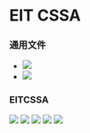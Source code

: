 # EIT CSSA 

### 通用文件
- <a href="https://drive.google.com/drive/folders/1JHx6ZpgWaVGaVDa5qZtWfpXtfvf-JszW?usp=share_link"><img src="https://img.shields.io/badge/-财务-#40AEF0?style=flat&logo="/></a>
- <a href="https://drive.google.com/drive/folders/1rJR6QLBK9XA9AcMnHak703iKLz4AO1Rd?usp=share_link"><img src="https://img.shields.io/badge/-组织和架构-#40AEF0?style=flat&logo="/></a>


### EITCSSA

<a href="https://github.com/Zhijie-He/EIT_CSSA/tree/EITCSSA/2020"><img src="https://img.shields.io/badge/-EITCSSA 2020-e2d810?style=flat&logo=Etsy&logoColor=white"/></a>
<a href="https://github.com/Zhijie-He/EIT_CSSA/tree/EITCSSA/2021"><img src="https://img.shields.io/badge/-EITCSSA 2021-d9138a?style=flat&logo=Etsy&logoColor=white"/></a>
<a href="https://github.com/Zhijie-He/EIT_CSSA/tree/EITCSSA/2022"><img src="https://img.shields.io/badge/-EITCSSA 2022-12a4d9?style=flat&logo=Etsy&logoColor=white"/></a>
<a href="https://github.com/Zhijie-He/EIT_CSSA/tree/EITCSSA/2023"><img src="https://img.shields.io/badge/-EITCSSA 2023-322e2f?style=flat&logo=Etsy&logoColor=white"/></a>
<a href="https://github.com/Zhijie-He/EIT_CSSA/tree/EITCSSA/2024"><img src="https://img.shields.io/badge/-EITCSSA 2024-f3ca20?style=flat&logo=Etsy&logoColor=white"/></a>